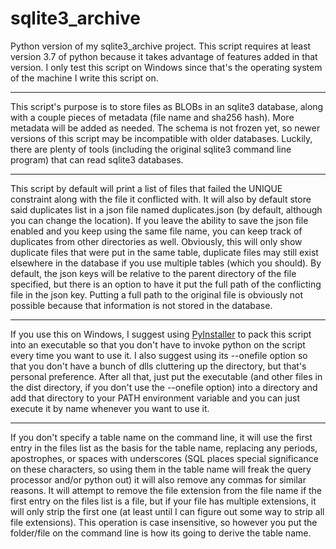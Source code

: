 # sqlite3_archive

Python version of my sqlite3_archive project. This script requires at least version 3.7 of python because it takes advantage of features added in that version. I only test this script on Windows since that's the operating system of the machine I write this script on. 

---

This script's purpose is to store files as BLOBs in an sqlite3 database, along with a couple pieces of metadata (file name and sha256 hash). More metadata will be added as needed. The schema is not frozen yet, so newer versions of this script may be incompatible with older databases. Luckily, there are plenty of tools (including the original sqlite3 command line program) that can read sqlite3 databases.

---

This script by default will print a list of files that failed the UNIQUE constraint along with the file it conflicted with. It will also by default store said duplicates list in a json file named duplicates.json (by default, although you can change the location). If you leave the ability to save the json file enabled and you keep using the same file name, you can keep track of duplicates from other directories as well. Obviously, this will only show duplicate files that were put in the same table, duplicate files may still exist elsewhere in the database if you use multiple tables (which you should). By default, the json keys will be relative to the parent directory of the file specified, but there is an option to have it put the full path of the conflicting file in the json key. Putting a full path to the original file is obviously not possible because that information is not stored in the database.

---

If you use this on Windows, I suggest using [PyInstaller](https://pypi.org/project/PyInstaller/) to pack this script into an executable so that you don't have to invoke python on the script every time you want to use it. I also suggest using its --onefile option so that you don't have a bunch of dlls cluttering up the directory, but that's personal preference. After all that, just put the executable (and other files in the dist directory, if you don't use the --onefile option) into a directory and add that directory to your PATH environment variable and you can just execute it by name whenever you want to use it.

---

If you don't specify a table name on the command line, it will use the first entry in the files list as the basis for the table name, replacing any periods, apostrophes, or spaces with underscores (SQL places special significance on these characters, so using them in the table name will freak the query processor and/or python out) it will also remove any commas for similar reasons. It will attempt to remove the file extension from the file name if the first entry on the files list is a file, but if your file has multiple extensions, it will only strip the first one (at least until I can figure out some way to strip all file extensions). This operation is case insensitive, so however you put the folder/file on the command line is how its going to derive the table name.